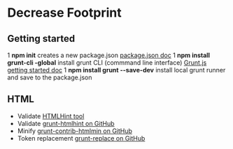 # Decrease Footprint

## Getting started
1 **npm init** creates a new package.json [package.json doc](https://www.npmjs.org/doc/files/package.json.html)
1 **npm install grunt-cli -global** install grunt CLI (commmand line interface) [Grunt.js getting started doc](http://gruntjs.com/getting-started)
1 **npm install grunt --save-dev** install local grunt runner and save to the package.json

## HTML
* Validate [HTMLHint tool](http://htmlhint.com)
* Validate [grunt-htmlhint on GitHub](https://github.com/yaniswang/grunt-htmlhint)
* Minify [grunt-contrib-htmlmin on GitHub](https://github.com/gruntjs/grunt-contrib-htmlmin)
* Token replacement [grunt-replace on GitHub](https://github.com/outaTiME/grunt-replace)